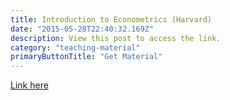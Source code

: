 ```yaml
---
title: Introduction to Econometrics (Harvard)
date: "2015-05-28T22:40:32.169Z"
description: View this post to access the link.
category: "teaching-material"
primaryButtonTitle: "Get Material"
---
```


[Link here](https://scholar.harvard.edu/apassalacqua/classes/econ1123-introduction-econometrics)
